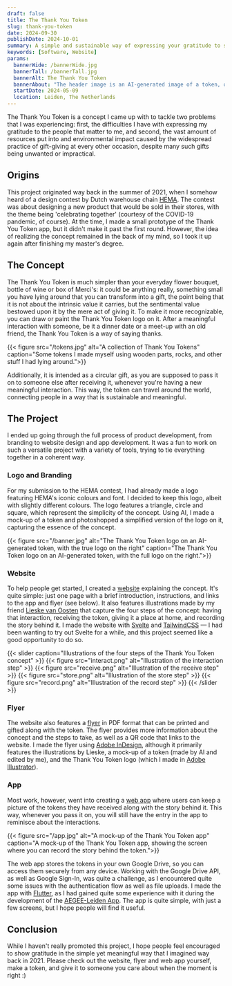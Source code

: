 ```yaml
---
draft: false
title: The Thank You Token
slug: thank-you-token
date: 2024-09-30
publishDate: 2024-10-01
summary: A simple and sustainable way of expressing your gratitude to someone.
keywords: [Software, Website]
params:
  bannerWide: /bannerWide.jpg
  bannerTall: /bannerTall.jpg
  bannerAlt: The Thank You Token
  bannerAbout: "The header image is an AI-generated image of a token, on which I photoshopped the simplified Thank You Token logo. I mirrored the image to make it look nicer on the homepage, although this mirrors the logo as well..."
  startDate: 2024-05-09
  location: Leiden, The Netherlands
---
```


The Thank You Token is a concept I came up with to tackle two problems that I was experiencing: first, the difficulties I have with expressing my gratitude to the people that matter to me, and second, the vast amount of resources put into and environmental impact caused by the widespread practice of gift-giving at every other occasion, despite many such gifts being unwanted or impractical.

## Origins

This project originated way back in the summer of 2021, when I somehow heard of a design contest by Dutch warehouse chain [HEMA](https://www.hema.nl "HEMA website"). The contest was about designing a new product that would be sold in their stores, with the theme being 'celebrating together' (courtesy of the COVID-19 pandemic, of course). At the time, I made a small prototype of the Thank You Token app, but it didn't make it past the first round. However, the idea of realizing the concept remained in the back of my mind, so I took it up again after finishing my master's degree.

## The Concept

The Thank You Token is much simpler than your everyday flower bouquet, bottle of wine or box of Merci's: it could be anything really, something small you have lying around that you can transform into a gift, the point being that it is not about the intrinsic value it carries, but the sentimental value bestowed upon it by the mere act of giving it. To make it more recognizable, you can draw or paint the Thank You Token logo on it. After a meaningful interaction with someone, be it a dinner date or a meet-up with an old friend, the Thank You Token is a way of saying thanks.

{{< figure src="/tokens.jpg" alt="A collection of Thank You Tokens" caption="Some tokens I made myself using wooden parts, rocks, and other stuff I had lying around.">}}

Additionally, it is intended as a circular gift, as you are supposed to pass it on to someone else after receiving it, whenever you're having a new meaningful interaction. This way, the token can travel around the world, connecting people in a way that is sustainable and meaningful.

## The Project

I ended up going through the full process of product development, from branding to website design and app development. It was a fun to work on such a versatile project with a variety of tools, trying to tie everything together in a coherent way. 

### Logo and Branding

For my submission to the HEMA contest, I had already made a logo featuring HEMA's iconic colours and font. I decided to keep this logo, albeit with slightly different colours. The logo features a triangle, circle and square, which represent the simplicity of the concept. Using AI, I made a mock-up of a token and photoshopped a simplified version of the logo on it, capturing the essence of the concept. 

{{< figure src="/banner.jpg" alt="The Thank You Token logo on an AI-generated token, with the true logo on the right" caption="The Thank You Token logo on an AI-generated token, with the full logo on the right.">}} 

### Website

To help people get started, I created a [website](https://thank-you-token.nl "Thank You Token Website") explaining the concept. It's quite simple: just one page with a brief introduction, instructions, and links to the app and flyer (see below). It also features illustrations made by my friend [Lieske van Oosten](https://www.linkedin.com/in/lieske-van-oosten-460b66299/) that capture the four steps of the concept: having that interaction, receiving the token, giving it a place at home, and recording the story behind it. I made the website with [Svelte](https://svelte.dev) and [TailwindCSS](https://tailwindcss.com) &mdash; I had been wanting to try out Svelte for a while, and this project seemed like a good opportunity to do so.

{{< slider caption="Illustrations of the four steps of the Thank You Token concept" >}}
{{< figure src="interact.png" alt="Illustration of the interaction step" >}}
{{< figure src="receive.png" alt="Illustration of the receive step" >}}
{{< figure src="store.png" alt="Illustration of the store step" >}}
{{< figure src="record.png" alt="Illustration of the record step" >}}
{{< /slider >}}

### Flyer

The website also features a [flyer](https://thank-you-token.nl/flyer.pdf "Thank You Token Flyer") in PDF format that can be printed and gifted along with the token. The flyer provides more information about the concept and the steps to take, as well as a QR code that links to the website. I made the flyer using [Adobe InDesign](https://www.adobe.com/products/indesign.html), although it primarily features the illustrations by Lieske, a mock-up of a token (made by AI and edited by me), and the Thank You Token logo (which I made in [Adobe Illustrator](https://www.adobe.com/products/illustrator.html)).


### App

Most work, however, went into creating a [web app](https://app.thank-you-token.nl "Thank You Token App") where users can keep a picture of the tokens they have received along with the story behind it. This way, whenever you pass it on, you will still have the entry in the app to reminisce about the interactions.

{{< figure src="/app.jpg" alt="A mock-up of the Thank You Token app" caption="A mock-up of the Thank You Token app, showing the screen where you can record the story behind the token.">}}

The web app stores the tokens in your own Google Drive, so you can access them securely from any device. Working with the Google Drive API, as well as Google Sign-In, was quite a challenge, as I encountered quite some issues with the authentication flow as well as file uploads. I made the app with [Flutter](https://flutter.dev), as I had gained quite some experience with it during the development of the [AEGEE-Leiden App](/portfolio/aegee-leiden-app). The app is quite simple, with just a few screens, but I hope people will find it useful.

## Conclusion

While I haven't really promoted this project, I hope people feel encouraged to show gratitude in the simple yet meaningful way that I imagined way back in 2021. Please check out the website, flyer and web app yourself, make a token, and give it to someone you care about when the moment is right :) 